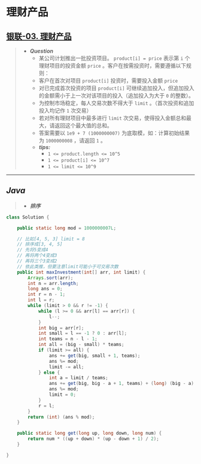 # 理财产品

## [银联-03. 理财产品](https://leetcode.cn/contest/cnunionpay-2022spring/problems/I4mOGz/)

> - ***Question***
>   - 某公司计划推出一批投资项目。 `product[i] = price` 表示第 `i` 个理财项目的投资金额 `price` 。客户在按需投资时，需要遵循以下规则：
>   - 客户在首次对项目 `product[i]` 投资时，需要投入金额 `price`
>   - 对已完成首次投资的项目 `product[i]` 可继续追加投入，但追加投入的金额需小于上一次对该项目的投入（追加投入为大于 `0` 的整数）。
>   - 为控制市场稳定，每人交易次数不得大于 `limit` 。（首次投资和追加投入均记作 `1` 次交易）
>   - 若对所有理财项目中最多进行 `limit` 次交易，使得投入金额总和最大，请返回这个最大值的总和。
>   - 答案需要以 `1e9 + 7 (1000000007)` 为底取模，如：计算初始结果为 `1000000008` ，请返回 `1` 。
>   - ***tips:***
>     - `1 <= product.length <= 10^5`
>     - `1 <= product[i] <= 10^7`
>     - `1 <= limit <= 10^9`

---

## *Java*

> - ***排序***

```java
class Solution {

    public static long mod = 1000000007L;

    // 比如[4, 5, 3] limit = 8
    // 排序成[3, 4, 5]
    // 先将5变成4
    // 再将两个4变成3
    // 再将三个3变成2
    // 依此类推，但要注意limit可能小于可交易次数
    public int maxInvestment(int[] arr, int limit) {
        Arrays.sort(arr);
        int n = arr.length;
        long ans = 0;
        int r = n - 1;
        int l = r;
        while (limit > 0 && r != -1) {
            while (l >= 0 && arr[l] == arr[r]) {
                l--;
            }
            int big = arr[r];
            int small = l == -1 ? 0 : arr[l];
            int teams = n - l - 1;
            int all = (big - small) * teams;
            if (limit >= all) {
                ans += get(big, small + 1, teams);
                ans %= mod;
                limit -= all;
            } else {
                int a = limit / teams;
                ans += get(big, big - a + 1, teams) + (long) (big - a) * (long) (limit % teams);
                ans %= mod;
                limit = 0;
            }
            r = l;
        }
        return (int) (ans % mod);
    }

    public static long get(long up, long down, long num) {
        return num * ((up + down) * (up - down + 1) / 2);
    }

}
```
